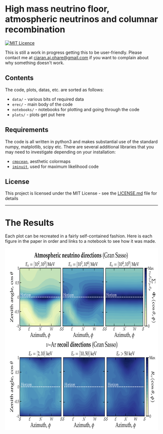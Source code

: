 # High mass neutrino floor, atmospheric neutrinos and columnar recombination

[//]:[![DOI](https://zenodo.org/badge/156694427.svg)](https://zenodo.org/badge/latestdoi/156694427)
[//]:[![arXiv](https://img.shields.io/badge/arXiv-1909.04684-B31B1B.svg)](https://arxiv.org/abs/1909.04684)
[![MIT Licence](https://badges.frapsoft.com/os/mit/mit.svg?v=103)](https://opensource.org/licenses/mit-license.php)

This is still a work in progress getting this to be user-friendly. 
Please contact me at ciaran.aj.ohare@gmail.com if you want to complain about why something doesn't work.

## Contents

The code, plots, datas, etc. are sorted as follows:

* `data/` - various bits of required data
* `erec/` - main body of the code
* `notebooks/` - notebooks for plotting and going through the code
* `plots/` - plots get put here

## Requirements

The code is all written in python3 and makes substantial use of the standard numpy, matplotlib, scipy etc. There are several additional libraries that you may need to investigate depending on your installation:

* [`cmocean`](https://matplotlib.org/cmocean/), aesthetic colormaps
* [`iminuit`](https://iminuit.readthedocs.io/en/latest/), used for maximum likelihood code


## License

This project is licensed under the MIT License - see the [LICENSE.md](LICENSE.md) file for details


---


# The Results
Each plot can be recreated in a fairly self-contained fashion. Here is each figure in the paper in order and links to a notebook to see how it was made.


<img src="plots/plots_png/hig.png" width="600" height="600">
